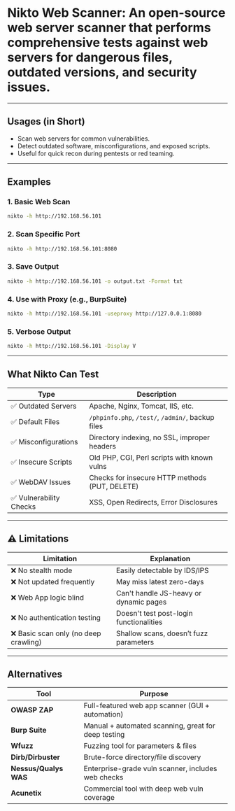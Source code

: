 # Nikto Web Scanner: An open-source web server scanner that performs comprehensive tests against web servers for dangerous files, outdated versions, and security issues.

---

## Usages (in Short)
- Scan web servers for common vulnerabilities.
- Detect outdated software, misconfigurations, and exposed scripts.
- Useful for quick recon during pentests or red teaming.

---

## Examples

### 1. Basic Web Scan
```bash
nikto -h http://192.168.56.101
```

### 2. Scan Specific Port
```bash
nikto -h http://192.168.56.101:8080
```

### 3. Save Output
```bash
nikto -h http://192.168.56.101 -o output.txt -Format txt
```

### 4. Use with Proxy (e.g., BurpSuite)
```bash
nikto -h http://192.168.56.101 -useproxy http://127.0.0.1:8080
```

### 5. Verbose Output
```bash
nikto -h http://192.168.56.101 -Display V
```

---

## What Nikto Can Test

| Type                  | Description                                           |
|-----------------------|-------------------------------------------------------|
| ✅ Outdated Servers    | Apache, Nginx, Tomcat, IIS, etc.                      |
| ✅ Default Files       | `/phpinfo.php`, `/test/`, `/admin/`, backup files    |
| ✅ Misconfigurations   | Directory indexing, no SSL, improper headers         |
| ✅ Insecure Scripts    | Old PHP, CGI, Perl scripts with known vulns          |
| ✅ WebDAV Issues       | Checks for insecure HTTP methods (PUT, DELETE)       |
| ✅ Vulnerability Checks| XSS, Open Redirects, Error Disclosures               |

---

## ⚠️ Limitations

| Limitation                          | Explanation                                       |
|------------------------------------|---------------------------------------------------|
| ❌ No stealth mode                 | Easily detectable by IDS/IPS                      |
| ❌ Not updated frequently          | May miss latest zero-days                         |
| ❌ Web App logic blind             | Can't handle JS-heavy or dynamic pages            |
| ❌ No authentication testing       | Doesn't test post-login functionalities           |
| ❌ Basic scan only (no deep crawling) | Shallow scans, doesn’t fuzz parameters          |

---

## Alternatives

| Tool         | Purpose                                             |
|--------------|-----------------------------------------------------|
| **OWASP ZAP**| Full-featured web app scanner (GUI + automation)    |
| **Burp Suite** | Manual + automated scanning, great for deep testing |
| **Wfuzz**     | Fuzzing tool for parameters & files                 |
| **Dirb/Dirbuster** | Brute-force directory/file discovery           |
| **Nessus/Qualys WAS**     | Enterprise-grade vuln scanner, includes web checks|
| **Acunetix**   | Commercial tool with deep web vuln coverage        |

